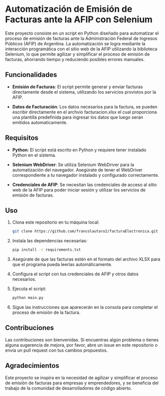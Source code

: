 # Automatización de Emisión de Facturas ante la AFIP con Selenium

Este proyecto consiste en un script en Python diseñado para automatizar el proceso de emisión de facturas ante la Administración Federal de Ingresos Públicos (AFIP) de Argentina. La automatización se logra mediante la interacción programática con el sitio web de la AFIP utilizando la biblioteca Selenium, lo que permite agilizar y simplificar el proceso de emisión de facturas, ahorrando tiempo y reduciendo posibles errores manuales.

## Funcionalidades

- **Emisión de Facturas**: El script permite generar y enviar facturas directamente desde el sistema, utilizando los servicios provistos por la AFIP.
  
- **Datos de Facturación**: Los datos necesarios para la factura, se pueden escribir directamente en el archvio facturacion.xlsx el cual proporciona una plantilla predefinida para ingresar los datos que luego seran emitidos automaticamente.

## Requisitos

- **Python**: El script está escrito en Python y requiere tener instalado Python en el sistema.
  
- **Selenium WebDriver**: Se utiliza Selenium WebDriver para la automatización del navegador. Asegúrate de tener el WebDriver correspondiente a tu navegador instalado y configurado correctamente.

- **Credenciales de AFIP**: Se necesitan las credenciales de acceso al sitio web de la AFIP para poder iniciar sesión y utilizar los servicios de emisión de facturas.

## Uso

1. Clona este repositorio en tu máquina local:

    ```bash
    git clone https://github.com/francolautaro2/facturaElectronica.git
    ```

2. Instala las dependencias necesarias:

    ```bash
    pip install -r requirements.txt
    ```

3. Asegúrate de que las facturas estén en el formato del archivo XLSX para que el programa pueda leerlas automáticamente. 

4. Configura el script con tus credenciales de AFIP y otros datos necesarios.

5. Ejecuta el script:

    ```bash
    python main.py
    ```

6. Sigue las instrucciones que aparecerán en la consola para completar el proceso de emisión de la factura.

## Contribuciones

Las contribuciones son bienvenidas. Si encuentras algún problema o tienes alguna sugerencia de mejora, por favor, abre un issue en este repositorio o envía un pull request con tus cambios propuestos.

## Agradecimientos

Este proyecto se inspira en la necesidad de agilizar y simplificar el proceso de emisión de facturas para empresas y emprendedores, y se beneficia del trabajo de la comunidad de desarrolladores de código abierto.
